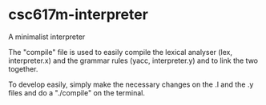 csc617m-interpreter
===================

A minimalist interpreter

The "compile" file is used to easily compile the lexical analyser (lex, interpreter.x) and the grammar rules (yacc, interpreter.y) and to link the two together.

To develop easily, simply make the necessary changes on the .l and the .y files and do a "./compile" on the terminal.
